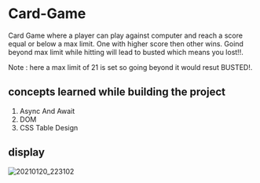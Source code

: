 # Card-Game

Card Game where a player can play against computer and reach a score equal or below a max limit. One with
higher score then other wins. Goind beyond max limit while hitting will lead to busted which means you lost!!.

Note : here a max limit of 21 is set so going beyond it would resut BUSTED!.

## concepts learned while building the project
1. Async And Await 
2. DOM
3. CSS Table Design

## display

![20210120_223102](https://user-images.githubusercontent.com/67598673/105209339-bae50200-5b6f-11eb-9555-5c9a0f8fe9ca.gif)


